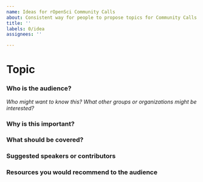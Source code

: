 ```yaml
---
name: Ideas for rOpenSci Community Calls
about: Consistent way for people to propose topics for Community Calls
title: ''
labels: 0/idea
assignees: ''

---
```


# Topic

### Who is the audience?
_Who might want to know this? What other groups or organizations might be interested?_


### Why is this important?


### What should be covered?


### Suggested speakers or contributors


### Resources you would recommend to the audience
